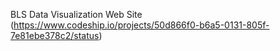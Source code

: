 BLS Data Visualization Web Site
(https://www.codeship.io/projects/50d866f0-b6a5-0131-805f-7e81ebe378c2/status)